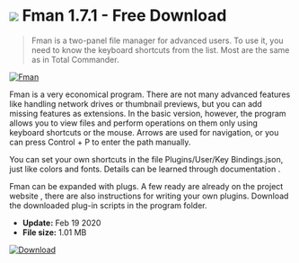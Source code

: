 # ![](https://cdn.softexe.net/static/icon/7/fman-8339.png) Fman 1.7.1 - Free Download

> Fman is a two-panel file manager for advanced users. To use it, you need to know the keyboard shortcuts from the list. Most are the same as in Total Commander.

[![Fman](https://gallery.dpcdn.pl/imgc/Tools/74948/g_-_420x350_1.5_-_x20170328134133_0.png)](https://softexe.net/win/disks-files/file-managers/fman:hcca.html)

Fman is a very economical program. There are not many advanced features like handling network drives or thumbnail previews, but you can add missing features as extensions. In the basic version, however, the program allows you to view files and perform operations on them only using keyboard shortcuts or the mouse. Arrows are used for navigation, or you can press Control + P to enter the path manually. 
 
 
 You can set your own shortcuts in the file Plugins/​User/​Key Bindings.json, just like colors and fonts. Details can be learned through documentation .
 
 
 Fman can be expanded with plugs. A few ready are already on the project website , there are also instructions for writing your own plugins. Download the downloaded plug-in scripts in the program folder.


- **Update:** Feb 19 2020
- **File size:** 1.01 MB

[![Download](https://cdn.softexe.net/static/img/download.png)](https://softexe.net/win/disks-files/file-managers/fman:hcca.html)


